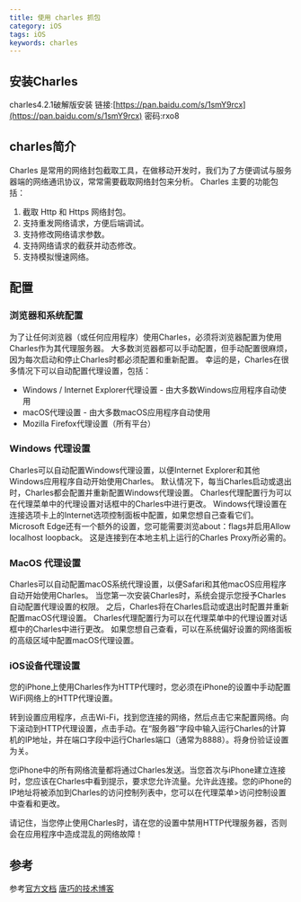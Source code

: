 ```yaml
---
title: 使用 charles 抓包 
category: iOS
tags: iOS
keywords: charles
---
```


##  安装Charles
charles4.2.1破解版安装
链接:[https://pan.baidu.com/s/1smY9rcx](https://pan.baidu.com/s/1smY9rcx)  密码:rxo8 
## charles简介
Charles 是常用的网络封包截取工具，在做移动开发时，我们为了方便调试与服务器端的网络通讯协议，常常需要截取网络封包来分析。
Charles 主要的功能包括：
1. 截取 Http 和 Https 网络封包。
2. 支持重发网络请求，方便后端调试。
3. 支持修改网络请求参数。
4. 支持网络请求的截获并动态修改。
5. 支持模拟慢速网络。
## 配置
### 浏览器和系统配置
为了让任何浏览器（或任何应用程序）使用Charles，必须将浏览器配置为使用Charles作为其代理服务器。 大多数浏览器都可以手动配置，但手动配置很麻烦，因为每次启动和停止Charles时都必须配置和重新配置。
幸运的是，Charles在很多情况下可以自动配置代理设置，包括：
* Windows / Internet Explorer代理设置 - 由大多数Windows应用程序自动使用
* macOS代理设置 - 由大多数macOS应用程序自动使用
* Mozilla Firefox代理设置（所有平台）
### Windows 代理设置
Charles可以自动配置Windows代理设置，以便Internet Explorer和其他Windows应用程序自动开始使用Charles。 默认情况下，每当Charles启动或退出时，Charles都会配置并重新配置Windows代理设置。
Charles代理配置行为可以在代理菜单中的代理设置对话框中的Charles中进行更改。
Windows代理设置在连接选项卡上的Internet选项控制面板中配置，如果您想自己查看它们。
Microsoft Edge还有一个额外的设置，您可能需要浏览about：flags并启用Allow localhost loopback。 这是连接到在本地主机上运行的Charles Proxy所必需的。
### MacOS 代理设置
Charles可以自动配置macOS系统代理设置，以便Safari和其他macOS应用程序自动开始使用Charles。
当您第一次安装Charles时，系统会提示您授予Charles自动配置代理设置的权限。 之后，Charles将在Charles启动或退出时配置并重新配置macOS代理设置。
Charles代理配置行为可以在代理菜单中的代理设置对话框中的Charles中进行更改。
如果您想自己查看，可以在系统偏好设置的网络面板的高级区域中配置macOS代理设置。
### iOS设备代理设置
您的iPhone上使用Charles作为HTTP代理时，您必须在iPhone的设置中手动配置WiFi网络上的HTTP代理设置。

转到设置应用程序，点击Wi-Fi，找到您连接的网络，然后点击它来配置网络。向下滚动到HTTP代理设置，点击手动。在“服务器”字段中输入运行Charles的计算机的IP地址，并在端口字段中运行Charles端口（通常为8888）。将身份验证设置为关。

您iPhone中的所有网络流量都将通过Charles发送。当您首次与iPhone建立连接时，您应该在Charles中看到提示，要求您允许流量。允许此连接。您的iPhone的IP地址将被添加到Charles的访问控制列表中，您可以在代理菜单>访问控制设置中查看和更改。

请记住，当您停止使用Charles时，请在您的设置中禁用HTTP代理服务器，否则会在应用程序中造成混乱的网络故障！

## 参考
参考[官方文档](https://www.charlesproxy.com/documentation/using-charles/ssl-certificates/)
    [唐巧的技术博客](http://blog.devtang.com/2015/11/14/charles-introduction/)
   

